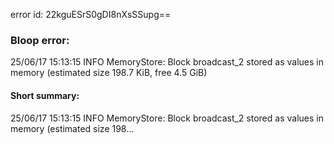 error id: 22kguESrS0gDI8nXsSSupg==
### Bloop error:

25/06/17 15:13:15 INFO MemoryStore: Block broadcast_2 stored as values in memory (estimated size 198.7 KiB, free 4.5 GiB)
#### Short summary: 

25/06/17 15:13:15 INFO MemoryStore: Block broadcast_2 stored as values in memory (estimated size 198...